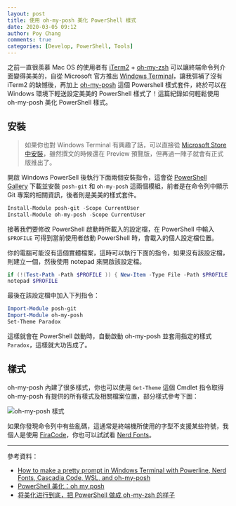 ```yaml
---
layout: post
title: 使用 oh-my-posh 美化 PowerShell 樣式
date: 2020-03-05 09:12
author: Poy Chang
comments: true
categories: [Develop, PowerShell, Tools]
---
```


之前一直很羨慕 Mac OS 的使用者有 [iTerm2](https://iterm2.com/) + [oh-my-zsh](https://ohmyz.sh/) 可以讓終端命令列介面變得美美的，自從 Microsoft 官方推出 [Windows Terminal](https://github.com/microsoft/terminal)，讓我弭補了沒有 iTerm2 的缺憾後，再加上 [oh-my-posh](https://github.com/JanDeDobbeleer/oh-my-posh) 這個 Powershell 樣式套件，終於可以在 Windows 環境下輕送設定美美的 PowerShell 樣式了！這篇紀錄如何輕鬆使用 oh-my-posh 美化 PowerShell 樣式。

## 安裝

>如果你也對 Windows Terminal 有興趣了話，可以直接從 [Microsoft Store 中安裝](https://www.microsoft.com/zh-tw/p/windows-terminal-preview/9n0dx20hk701)，雖然撰文的時候還在 Preview 預覽版，但再過一陣子就會有正式版推出了。

開啟 Windows PowerSell 後執行下面兩個安裝指令，這會從 [PowerShell Gallery](https://www.powershellgallery.com/) 下載並安裝 `posh-git` 和 `oh-my-posh` 這兩個模組，前者是在命令列中顯示 Git 專案的相關資訊，後者則是美美的樣式套件。

```ps1
Install-Module posh-git -Scope CurrentUser
Install-Module oh-my-posh -Scope CurrentUser
```

接著我們要修改 PowerShell 啟動時所載入的設定檔，在 PowerShell 中輸入 `$PROFILE` 可得到當前使用者啟動 PowerShell 時，會載入的個人設定檔位置。

你的電腦可能沒有這個實體檔案，這時可以執行下面的指令，如果沒有該設定檔，則建立一個，然後使用 notepad 來開啟該設定檔。

```ps1
if (!(Test-Path -Path $PROFILE )) { New-Item -Type File -Path $PROFILE -Force }
notepad $PROFILE
```

最後在該設定檔中加入下列指令：

```ps1
Import-Module posh-git
Import-Module oh-my-posh
Set-Theme Paradox
```

這樣就會在 PowerShell 啟動時，自動啟動 oh-my-posh 並套用指定的樣式 `Paradox`，這樣就大功告成了。

## 樣式

oh-my-posh 內建了很多樣式，你也可以使用 `Get-Theme` 這個 Cmdlet 指令取得 oh-my-posh 有提供的所有樣式及相關檔案位置，部分樣式參考下圖：

![oh-my-posh 樣式](https://i.imgur.com/8U4FwZf.png)

如果你發現命令列中有些亂碼，這通常是終端機所使用的字型不支援某些符號，我個人是使用 [FiraCode](https://github.com/tonsky/FiraCode)，你也可以試試看 [Nerd Fonts](https://www.nerdfonts.com/)。

----------

參考資料：

* [How to make a pretty prompt in Windows Terminal with Powerline, Nerd Fonts, Cascadia Code, WSL, and oh-my-posh](https://www.hanselman.com/blog/HowToMakeAPrettyPromptInWindowsTerminalWithPowerlineNerdFontsCascadiaCodeWSLAndOhmyposh.aspx)
* [PowerShell 美化：oh my posh](https://ppundsh.github.io/posts/ad6e/)
* [将美化进行到底，把 PowerShell 做成 oh-my-zsh 的样子](https://blog.walterlv.com/post/beautify-powershell-like-zsh.html)

